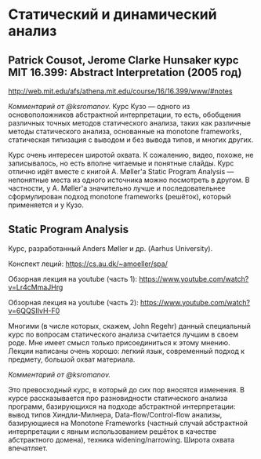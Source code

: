 # Статический и динамический анализ

## Patrick Cousot, Jerome Clarke Hunsaker курс MIT 16.399: Abstract Interpretation (2005 год)

http://web.mit.edu/afs/athena.mit.edu/course/16/16.399/www/#notes

_Комментарий от @ksromanov._
Курс Кузо — одного из основоположников абстрактной интерпретации, то есть,
обобщения различных точных методов статического анализа, таких как различные
методы статического анализа, основанные на monotone frameworks, статическая
типизация с выводом и без вывода типов, и многих других.

Курс очень интересен широтой охвата. К сожалению, видео, похоже, не записывалось,
но есть вполне читаемые и понятные слайды.
Курс отлично идёт вместе с книгой A. Møller'а Static Program Analysis — непонятные места
из одного источника можно посмотреть в другом. В частности, у A. Møller'а значительно лучше
и последовательнее сформулирован подход monotone frameworks (решёток), который применяется
и у Кузо.

## Static Program Analysis
Курс, разработанный Anders Møller и др. (Aarhus University).

Конспект леций: https://cs.au.dk/~amoeller/spa/

Обзорная лекция на youtube (часть 1): https://www.youtube.com/watch?v=Lr4cMmaJHrg

Обзорная лекция на youtube (часть 2): https://www.youtube.com/watch?v=6QQSIIvH-F0

Многими (в числе которых, скажем, John Regehr) данный специальный курс по вопросам статического анализа считается лучшим в своем роде. Мне имеет смысл только присоединиться к этому мнению. Лекции написаны очень хорошо: легкий язык, современный подход к предмету, большой охват материала.

_Комментарий от @ksromanov._

Это превосходный курс, в который до сих пор вносятся изменения. В курсе рассказывается
про разновидности статического анализа программ, базирующихся на подходе абстрактной интерпретации:
вывод типов Хиндли-Милнера, Data-flow/Control-flow анализы, базирующиеся на Monotone Frameworks (частный
случай абстрактной интерпретации с явным использованием решёток в качестве абстрактного домена),
техника widening/narrowing. Широта охвата впечатляет.
